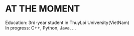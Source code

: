 # AT THE MOMENT
Education: 3rd-year student in ThuyLoi University(VietNam)\
In progress: C++, Python, Java, ...
